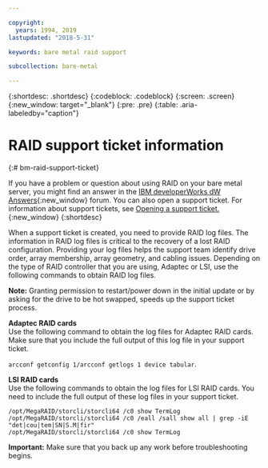 ```yaml
---

copyright:
  years: 1994, 2019
lastupdated: "2018-5-31"

keywords: bare metal raid support

subcollection: bare-metal

---
```


{:shortdesc: .shortdesc}
{:codeblock: .codeblock}
{:screen: .screen}
{:new_window: target="_blank"}
{:pre: .pre}
{:table: .aria-labeledby="caption"}

# RAID support ticket information
{:# bm-raid-support-ticket}

If you have a problem or question about using RAID on your bare metal server, you might find an answer in the [IBM developerWorks dW Answers](https://developer.ibm.com/answers/topics/ibm-cloud/?smartspace=bluemix){:new_window} forum.
You can also open a support ticket. For information about support tickets, see [Opening a support ticket.](https://console.stage1.bluemix.net/docs/get-support?topic=get-support-getting-customer-support#open-ticket){:new_window}
{:shortdesc}

<!--During a drive or RAID failure, support tickets are automatically created. You can create a support ticket for other problems.--> When a support ticket is created, you need to provide RAID log files. The information in RAID log files is critical to the recovery of a lost RAID configuration. Providing your log files helps the support team identify drive order, array membership, array geometry, and cabling issues. Depending on the type of RAID controller that you are using, Adaptec or LSI, use the following commands to obtain RAID log files.

**Note:** Granting permission to restart/power down in the initial update or by asking for the drive to be hot swapped, speeds up the support ticket process.

<b>Adaptec RAID cards</b><br>
Use the following command to obtain the log files for Adaptec RAID cards. Make sure that you include the full output of this log file in your support ticket.

`arcconf getconfig 1/arcconf getlogs 1 device tabular`.

<b>LSI RAID cards</b><br>
Use the following commands to obtain the log files for LSI RAID cards. You need to include the full output of these log files in your support ticket.
```/opt/MegaRAID/storcli/storcli64 /c0 show all
/opt/MegaRAID/storcli/storcli64 /c0 show TermLog
/opt/MegaRAID/storcli/storcli64 /c0 /eall /sall show all | grep -iE "det|cou|tem|SN|S.M|fir"
/opt/MegaRAID/storcli/storcli64 /c0 show TermLog
```
**Important:** Make sure that you back up any work before troubleshooting begins.
